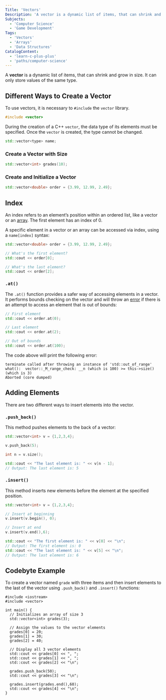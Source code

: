 ```yaml
---
Title: 'Vectors'
Description: 'A vector is a dynamic list of items, that can shrink and grow in size.'
Subjects:
  - 'Computer Science'
  - 'Game Development'
Tags:
  - 'Vectors'
  - 'Arrays'
  - 'Data Structures'
CatalogContent:
  - 'learn-c-plus-plus'
  - 'paths/computer-science'
---
```


A **vector** is a dynamic list of items, that can shrink and grow in size. It can only store values of the same type.

## Different Ways to Create a Vector

To use vectors, it is necessary to `#include` the `vector` library.

```cpp
#include <vector>
```

During the creation of a C++ `vector`, the data type of its elements must be specified. Once the `vector` is created, the type cannot be changed.

```cpp
std::vector<type> name;
```

### Create a Vector with Size

```cpp
std::vector<int> grades(10);
```

### Create and Initialize a Vector

```cpp
std::vector<double> order = {3.99, 12.99, 2.49};
```

## Index

An index refers to an element’s position within an ordered list, like a vector or an [array](https://www.codecademy.com/resources/docs/cpp/arrays). The first element has an index of 0.

A specific element in a vector or an array can be accessed via index, using a `name[index]` syntax:

```cpp
std::vector<double> order = {3.99, 12.99, 2.49};

// What's the first element?
std::cout << order[0];

// What's the last element?
std::cout << order[2];
```

### `.at()`

The `.at()` function provides a safer way of accessing elements in a vector. It performs bounds checking on the vector and will throw an [error](https://www.codecademy.com/resources/docs/cpp/errors) if there is an attempt to access an element that is out of bounds:

```cpp
// First element
std::cout << order.at(0);

// Last element
std::cout << order.at(2);

// Out of bounds
std::cout << order.at(100);
```

The code above will print the following error:

```shell
terminate called after throwing an instance of 'std::out_of_range'
what():  vector::_M_range_check: __n (which is 100) >= this->size() (which is 3)
Aborted (core dumped)
```

## Adding Elements

There are two different ways to insert elements into the vector.

### `.push_back()`

This method pushes elements to the back of a vector:

```cpp
std::vector<int> v = {1,2,3,4};

v.push_back(5);

int n = v.size();

std::cout << "The last element is: " << v[n - 1];
// Output: The last element is: 5
```

### `.insert()`

This method inserts new elements before the element at the specified position.

```cpp
std::vector<int> v = {1,2,3,4};

// Insert at beginning
v.insert(v.begin(), 0);

// Insert at end
v.insert(v.end(),6);

std::cout << "The first element is: " << v[0] << "\n";
// Output: The first element is: 0
std::cout << "The last element is: " << v[5] << "\n";
// Output: The last element is: 6
```

## Codebyte Example

To create a vector named `grade` with three items and then insert elements to the last of the vector using `.push_back()` and `.insert()` functions:

```codebyte/cpp
#include <iostream>
#include <vector>

int main() {
  // Initializes an array of size 3
  std::vector<int> grades(3);

  // Assign the values to the vector elements
  grades[0] = 20;
  grades[1] = 30;
  grades[2] = 40;

  // Display all 3 vector elements
  std::cout << grades[0] << ", ";
  std::cout << grades[1] << ", ";
  std::cout << grades[2] << "\n";

  grades.push_back(50);
  std::cout << grades[3] << "\n";

  grades.insert(grades.end(),60);
  std::cout << grades[4] << "\n";
}
```
